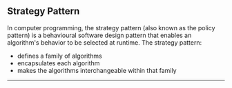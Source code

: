 Strategy Pattern
---
In computer programming, the strategy pattern (also known as the policy pattern) is a behavioural software design pattern that enables an algorithm's behavior to be selected at runtime. The strategy pattern:
- defines a family of algorithms
- encapsulates each algorithm
- makes the algorithms interchangeable within that family
---